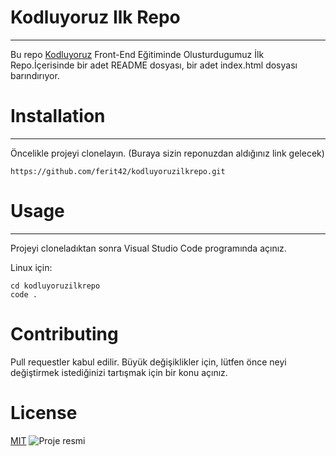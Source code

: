 # Kodluyoruz Ilk Repo
---
Bu repo [Kodluyoruz](https://www.kodluyoruz.org/) Front-End Eğitiminde Olusturdugumuz İlk Repo.İçerisinde bir adet README dosyası, bir adet index.html dosyası barındırıyor.


# Installation
---
Öncelikle projeyi clonelayın. (Buraya sizin reponuzdan aldığınız link gelecek)
```
https://github.com/ferit42/kodluyoruzilkrepo.git
```
# Usage
---
Projeyi cloneladıktan sonra Visual Studio Code programında açınız.

Linux için:
```
cd kodluyoruzilkrepo
code .
```
# Contributing
Pull requestler kabul edilir. Büyük değişiklikler için, lütfen önce neyi değiştirmek istediğinizi tartışmak için bir konu açınız.
# License
[MIT](https://choosealicense.com/licenses/mit/)
![Proje resmi](https://res.cloudinary.com/danielkapper-com/image/upload/v1577156572/logo-one.png)